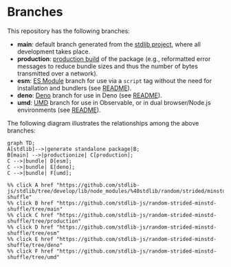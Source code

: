 <!--

@license Apache-2.0

Copyright (c) 2022 The Stdlib Authors.

Licensed under the Apache License, Version 2.0 (the "License");
you may not use this file except in compliance with the License.
You may obtain a copy of the License at

    http://www.apache.org/licenses/LICENSE-2.0

Unless required by applicable law or agreed to in writing, software
distributed under the License is distributed on an "AS IS" BASIS,
WITHOUT WARRANTIES OR CONDITIONS OF ANY KIND, either express or implied.
See the License for the specific language governing permissions and
limitations under the License.

-->

# Branches

This repository has the following branches:

-   **main**: default branch generated from the [stdlib project][stdlib-url], where all development takes place.
-   **production**: [production build][production-url] of the package (e.g., reformatted error messages to reduce bundle sizes and thus the number of bytes transmitted over a network).
-   **esm**: [ES Module][esm-url] branch for use via a `script` tag without the need for installation and bundlers (see [README][esm-readme]).
-   **deno**: [Deno][deno-url] branch for use in Deno (see [README][deno-readme]).
-   **umd**: [UMD][umd-url] branch for use in Observable, or in dual browser/Node.js environments (see [README][umd-readme]).

The following diagram illustrates the relationships among the above branches:

```mermaid
graph TD;
A[stdlib]-->|generate standalone package|B;
B[main] -->|productionize| C[production];
C -->|bundle| D[esm];
C -->|bundle| E[deno];
C -->|bundle| F[umd];

%% click A href "https://github.com/stdlib-js/stdlib/tree/develop/lib/node_modules/%40stdlib/random/strided/minstd-shuffle"
%% click B href "https://github.com/stdlib-js/random-strided-minstd-shuffle/tree/main"
%% click C href "https://github.com/stdlib-js/random-strided-minstd-shuffle/tree/production"
%% click D href "https://github.com/stdlib-js/random-strided-minstd-shuffle/tree/esm"
%% click E href "https://github.com/stdlib-js/random-strided-minstd-shuffle/tree/deno"
%% click F href "https://github.com/stdlib-js/random-strided-minstd-shuffle/tree/umd"
```

[stdlib-url]: https://github.com/stdlib-js/stdlib/tree/develop/lib/node_modules/%40stdlib/random/strided/minstd-shuffle
[production-url]: https://github.com/stdlib-js/random-strided-minstd-shuffle/tree/production
[deno-url]: https://github.com/stdlib-js/random-strided-minstd-shuffle/tree/deno
[deno-readme]: https://github.com/stdlib-js/random-strided-minstd-shuffle/blob/deno/README.md
[umd-url]: https://github.com/stdlib-js/random-strided-minstd-shuffle/tree/umd
[umd-readme]: https://github.com/stdlib-js/random-strided-minstd-shuffle/blob/umd/README.md
[esm-url]: https://github.com/stdlib-js/random-strided-minstd-shuffle/tree/esm
[esm-readme]: https://github.com/stdlib-js/random-strided-minstd-shuffle/blob/esm/README.md